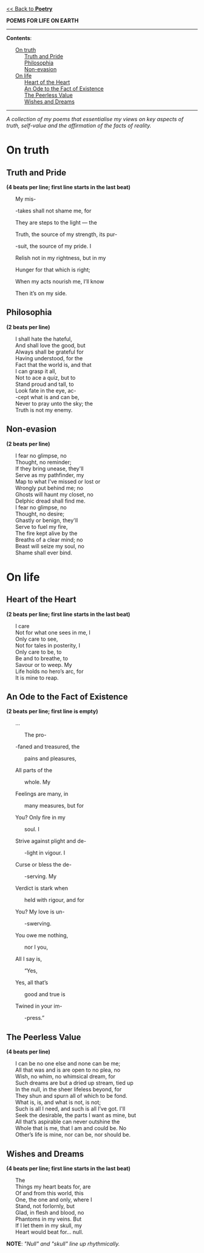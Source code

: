 <style>
  ul {list-style-type: none; /* Remove bullets */ margin: 0;}
</style>

[<< Back to **Poetry**](https://pranigopu.github.io/art/poetry)

**POEMS FOR LIFE ON EARTH**

---

**Contents**:

- [On truth](#on-truth)
  - [Truth and Pride](#truth-and-pride)
  - [Philosophia](#philosophia)
  - [Non-evasion](#non-evasion)
- [On life](#on-life)
  - [Heart of the Heart](#heart-of-the-heart)
  - [An Ode to the Fact of Existence](#an-ode-to-the-fact-of-existence)
  - [The Peerless Value](#the-peerless-value)
  - [Wishes and Dreams](#wishes-and-dreams)

---

_A collection of my poems that essentialise my views on key aspects of truth, self-value and the affirmation of the facts of reality._

# On truth
## Truth and Pride
**(4 beats per line; first line starts in the last beat)**

- My mis-
- -takes shall not shame me, for
- They are steps to the light — the
- Truth, the source of my strength, its pur-
- -suit, the source of my pride. I <br>

- Relish not in my rightness, but in my
- Hunger for that which is right;
- When my acts nourish me, I’ll know
- Then it’s on my side.

## Philosophia
**(2 beats per line)**

- I shall hate the hateful,
- And shall love the good, but
- Always shall be grateful for
- Having understood, for the
- 
- Fact that the world is, and that
- I can grasp it all,
- Not to ace a quiz, but to
- Stand proud and tall, to
- 
- Look fate in the eye, ac-
- -cept what is and can be,
- Never to pray unto the sky; the
- Truth is not my enemy.

## Non-evasion
**(2 beats per line)**

- I fear no glimpse, no
- Thought, no reminder;
- If they bring unease, they'll
- Serve as my pathfinder, my
- 
- Map to what I've missed or lost or
- Wrongly put behind me; no
- Ghosts will haunt my closet, no
- Delphic dread shall find me.
- 
- I fear no glimpse, no
- Thought, no desire;
- Ghastly or benign, they'll
- Serve to fuel my fire,
- 
- The fire kept alive by the
- Breaths of a clear mind; no
- Beast will seize my soul, no
- Shame shall ever bind.

# On life
## Heart of the Heart
**(2 beats per line; first line starts in the last beat)**

- I care
- Not for what one sees in me, I
- Only care to see,
- Not for tales in posterity, I
- Only care to be, to
- 
- Be and to breathe, to
- Savour or to weep. My
- Life holds no hero’s arc, for
- It is mine to reap.
- 
## An Ode to the Fact of Existence
**(2 beats per line; first line is empty)**

- ...
    - The pro-
- -faned and treasured, the
    - pains and pleasures,
- All parts of the
    - whole. My
- Feelings are many, in
    - many measures, but for
- You? Only fire in my
    - soul. I <br>

- Strive against plight and de-
    - -light in vigour. I
- Curse or bless the de-
    - -serving. My
- Verdict is stark when
    - held with rigour, and for
- You? My love is un-
    - -swerving. <br>

- You owe me nothing,
    - nor I you,
- All I say is,
    - “Yes,
- Yes, all that’s
    - good and true is
- Twined in your im-
    - -press.”

## The Peerless Value
**(4 beats per line)**

- I can be no one else and none can be me;
- All that was and is are open to no plea, no
- Wish, no whim, no whimsical dream, for
- Such dreams are but a dried up stream, tied up
- In the null, in the sheer lifeless beyond, for
- They shun and spurn all of which to be fond.
- What is, is, and what is not, is not;
- Such is all I need, and such is all I’ve got. I'll
- Seek the desirable, the parts I want as mine, but
- All that’s aspirable can never outshine the
- Whole that is me, that I am and could be. No
- Other’s life is mine, nor can be, nor should be.

## Wishes and Dreams
**(4 beats per line; first line starts in the last beat)**

- The
- Things my heart beats for, are
- Of and from this world, this
- One, the one and only, where I
- Stand, not forlornly, but
- 
- Glad, in flesh and blood, no
- Phantoms in my veins. But
- If I let them in my skull, my
- Heart would beat for... null.

**NOTE**: _"Null" and "skull" line up rhythmically._